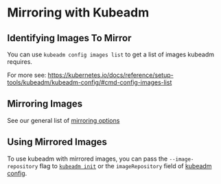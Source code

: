 # Mirroring with Kubeadm

## Identifying Images To Mirror

You can use `kubeadm config images list` to get a list of images kubeadm requires.

For more see:
https://kubernetes.io/docs/reference/setup-tools/kubeadm/kubeadm-config/#cmd-config-images-list

## Mirroring Images

See our general list of [mirroring options](./README.md#Mirroring-Images)

## Using Mirrored Images

To use kubeadm with mirrored images, you can pass the `--image-repository` flag
to [`kubeadm init`][kubeadm init] or the `imageRepository` field of [kubeadm config].

[kubeadm init]: https://kubernetes.io/docs/reference/setup-tools/kubeadm/kubeadm-init/
[kubeadm config]: https://kubernetes.io/docs/reference/setup-tools/kubeadm/kubeadm-init/#config-file
